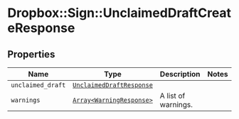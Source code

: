 # Dropbox::Sign::UnclaimedDraftCreateResponse



## Properties

| Name | Type | Description | Notes |
| ---- | ---- | ----------- | ----- |
| `unclaimed_draft` | [```UnclaimedDraftResponse```](UnclaimedDraftResponse.md) |    |  |
| `warnings` | [```Array<WarningResponse>```](WarningResponse.md) |  A list of warnings.  |  |

